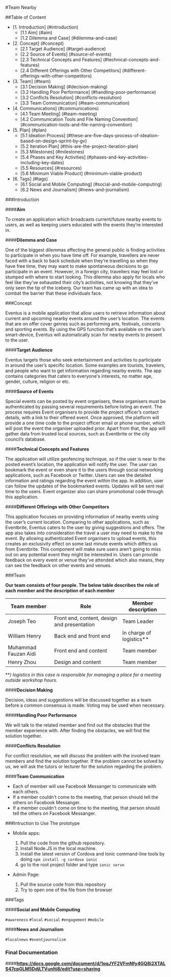 #Team Nearby

##Table of Content
* [1. Introduction] (#introduction)
   * [1.1 Aim] (#aim)
   * [1.2 Dilemma and Case] (#dilemma-and-case)
* [2. Concept] (#concept)
   * [2.1 Target Audience] (#target-audience)
   * [2.2 Source of Events] (#source-of-events)
   * [2.3 Technical Concepts and Features] (#technical-concepts-and-features)
   * [2.4 Different Offerings with Other Competitors] (#different-offerings-with-other-competitors)
* [3. Team] (#team)
   * [3.1 Decision Making] (#decision-making)
   * [3.2 Handling Poor Performance] (#handling-poor-performance)
   * [3.2 Conflicts Resolution] (#conflicts-resolution)
   * [3.3 Team Communication] (#team-communication)
* [4. Communications] (#communications)
   * [4.1 Team Meeting] (#team-meeting)
   * [4.2 Communication Tools and File Naming Convention] (#communication-tools-and-file-naming-convention)
* [5. Plan] (#plan)
   * [5.1 Ideation Process] (#these-are-five-days-process-of-ideation-based-on-design-sprint-by-gv)
   * [5.2 Iteration Plan] (#this-are-the-project-iteration-plan)
   * [5.3 Milestones] (#milestones)
   * [5.4 Phases and Key Activities] (#phases-and-key-activities-including-key-dates)
   * [5.5 Resources] (#resources)
   * [5.6 Minimum Viable Product] (#minimum-viable-product)
* [6. Tags] (#tags)
   * [6.1 Social and Mobile Computing] (#social-and-mobile-computing)
   * [6.2 News and Journalism] (#news-and-journalism)


###Introduction

####**Aim**

To create an application which broadcasts current/future nearby events to users, as well as keeping users educated with the events they’re interested in. 

####**Dilemma and Case**

One of the biggest dilemmas affecting the general public is finding activities to participate in when you have time off. For example, travellers are never faced with a back to back schedule when they’re travelling so when they have free time, they may want to make spontaneous decisions to go participate in an event. However, in a foreign city, travellers may feel lost or stumped with where to start looking. This dilemma also apply for locals who feel like they’ve exhausted their city’s activities, not knowing that they’ve only seen the tip of the iceberg. Our team has came up with an idea to combat the barrier that these individuals face. 


###Concept

Eventus is a mobile application that allow users to retrieve information about current and upcoming nearby events around the user’s location. The events that are on offer cover genres such as performing arts, festivals, concerts and sporting events. By using the GPS function that’s available on the user’s smart-device, Eventus will automatically scan for nearby events to present to the user. 

####**Target Audience**

Eventus targets those who seek entertainment and activities to participate in around the user’s specific location. Some examples are tourists, travelers, and people who want to get information regarding nearby events. The app contains categories that caters to everyone's interests, no matter age, gender, culture, religion or etc.

####**Source of Events**

Special events can be posted by event organisers, these organisers must be authenticated by passing several requirements before listing an event. The process requires Event organisers to provide the project officer’s contact details, with a link to their offered event. Once approved, the platform will provide a one time code to the project officer email or phone number, which will post the event the organiser uploaded prior. Apart from that, the app will gather data from trusted local sources, such as Eventbrite or the city council’s database.

####**Technical Concepts and Features**

The application will utilize geofencing technique, so if the user is near to the posted event’s location, the application will notify the user. The user can bookmark the event or even share it to the users through social networking applications, such as Facebook or Twitter. Users can see the detailed information and ratings regarding the event within the app. In addition, user can follow the updates of the bookmarked events. Updates will be sent real time to the users. Event organizer also can share promotional code through this application.  

####**Different Offerings with Other Competitors**

This application focuses on providing information of nearby events using the user’s current location. Comparing to other applications, such as Eventbrite, Eventus caters to the user by giving suggestions and offers. The app also takes into consideration the travel a user may need to make to the event. By allowing authenticated Event organisers to upload events, this creates an exclusivity effect on some last minute events which differs us from Eventbrite. This component will make sure users aren’t going to miss out on any potential event they might be interested in. Users can provide feedback on every event or venue they’ve attended which also means, they can see the feedback on other events and venues.

###Team

**Our team consists of four people. The below table describes the role of each member and the description of each member**

Team member | Role | Member description
------------|------|-------------------
Joseph Teo | Front end, content, design and presentation | Team Leader
William Henry | Back end and front end | In charge of logistics**
Muhammad Fauzan Aidi | Front end and content | Team member
Henry Zhou | Design and content | Team member

***) logistics in this case is responsible for managing a place for a meeting outside workshop hours.*

####**Decision Making**

Decision, ideas and suggestions will be discussed together as a team before a common consensus is made. Voting may be used when necessary. 

####**Handling Poor Performance**

We will talk to the related member and find out the obstacles that the member experience with. After finding the obstacles, we will find the solution together. 

####**Conflicts Resolution**

For conflict resolution, we will discuss the problem with the involved team members and find the solution together. If the problem cannot be solved by us, we will ask the tutors or lecturer for the solution regarding the problem.

####**Team Communication**

* Each of member will use Facebook Messanger to communicate with each others. 
* If a member couldn't come to the meeting, that person should tell the others on Facebook Messanger.
* If a member couldn't come on time to the meeting, that person should tell the others on Facebook Messanger.

###Intruction to Use The prototype

* Mobile apps:
  1. Pull the code from the github repository. 
  2. Install Node.JS in the local machine.
  3. Install the latest version of Cordova and Ionic command-line tools
     by doing `npm install -g cordova ionic`
  4. go to the root project folder and type `ionic serve`

* Admin Page:
  1. Pull the source code from this repository 
  2. Try to open one of the file from the browser



###Tags

####**Social and Mobile Computing**

`#awareness`
`#local`
`#social`
`#engagement`
`#mobile`

####**News and Journalism**

`#localnews`
`#eventjournalism`

### Final Documentation

####**https://docs.google.com/document/d/1oqJYF2VFmNfy4GQ8i2XTALS47cpGLM5DdjLTVunIti8/edit?usp=sharing**














